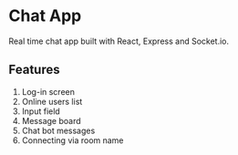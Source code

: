 # Chat App

Real time chat app built with React, Express and Socket.io.

## Features

1. Log-in screen
2. Online users list
3. Input field
4. Message board
5. Chat bot messages
6. Connecting via room name
